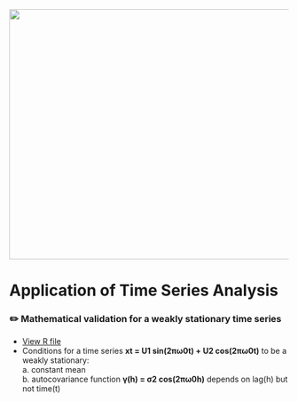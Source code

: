 
<div id="header" align="center">
  <img width="750" height="450" src="https://user-images.githubusercontent.com/64395120/191584937-bcd0a630-0997-4594-9773-917bbd66baea.png"/>
</div>


# Application of Time Series Analysis

 ### :pencil2: Mathematical validation for a weakly stationary time series
- [View R file](https://github.com/Ellypham92/applied-time-series-analysis/blob/main/Weakly%20Stationary.Rmd) <br>
- Conditions for a time series **xt = U1 sin(2πω0t) + U2 cos(2πω0t)** to be a weakly stationary: <br>
        a. constant mean <br> 
        b. autocovariance function **γ(h) = σ2 cos(2πω0h)** depends on lag(h) but not time(t)
